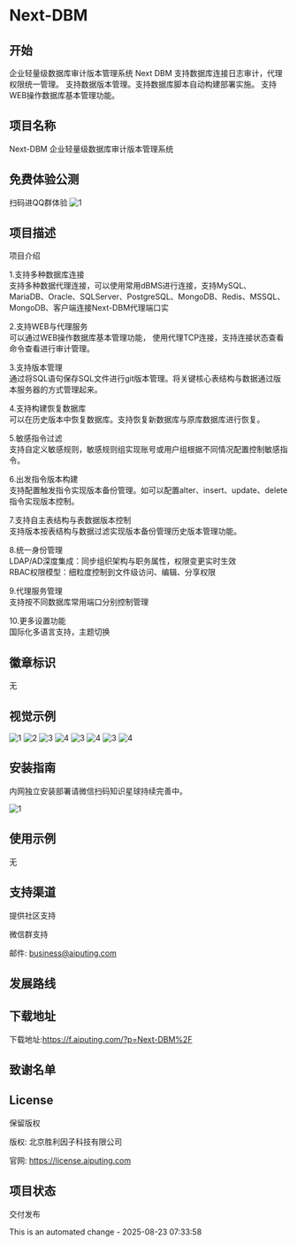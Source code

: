 # Next-DBM

## 开始

企业轻量级数据库审计版本管理系统
Next DBM 支持数据库连接日志审计，代理权限统一管理。
支持数据版本管理。支持数据库脚本自动构建部署实施。
支持WEB操作数据库基本管理功能。

## 项目名称
Next-DBM 企业轻量级数据库审计版本管理系统

## 免费体验公测
扫码进QQ群体验
![1](./img/qq-next-dbm.jpg "点击返回首页")


## 项目描述
项目介绍

1.支持多种数据库连接​  
支持多种数据代理连接，可以使用常用dBMS进行连接，支持MySQL、MariaDB、Oracle、SQLServer、PostgreSQL、MongoDB、Redis、MSSQL、MongoDB、客户端连接Next-DBM代理端口实

​2.支持WEB与代理服务  
可以通过WEB操作数据库基本管理功能， 
使用代理TCP连接，支持连接状态查看命令查看进行审计管理。

​3.支持版本管理  
通过将SQL语句保存SQL文件进行git版本管理。将关键核心表结构与数据通过版本服务器的方式管理起来。

​4.支持构建恢复数据库  
可以在历史版本中恢复数据库。支持恢复新数据库与原库数据库进行恢复。

​5.敏感指令过滤  
支持自定义敏感规则，敏感规则组实现账号或用户组根据不同情况配置控制敏感指令。

​6.出发指令版本构建  
支持配置触发指令实现版本备份管理。如可以配置alter、insert、update、delete指令实现版本控制。

​7.支持自主表结构与表数据版本控制   
支持版本按表结构与数据过滤实现版本备份管理历史版本管理功能。

​8.统一身份管理​    
​LDAP/AD深度集成​：同步组织架构与职务属性，权限变更实时生效  
​RBAC权限模型​：细粒度控制到文件级访问、编辑、分享权限 

9.代理服务管理   
支持按不同数据库常用端口分别控制管理
 
10.更多设置功能  
国际化多语言支持，主题切换
 
## 徽章标识
无

## 视觉示例
![1](./img/1.png "点击返回首页")
![2](./img/2.png "点击返回首页")
![3](./img/3.png "点击返回首页")
![4](./img/4.png "点击返回首页")
![3](./img/5.png "点击返回首页")
![4](./img/6.png "点击返回首页")
![3](./img/7.png "点击返回首页")
![4](./img/8.png "点击返回首页")

## 安装指南
内网独立安装部署请微信扫码知识星球持续完善中。

![1](./img/kcode.png "点击返回首页")

## 使用示例
无

## 支持渠道
提供社区支持

微信群支持

邮件: business@aiputing.com

## 发展路线


## 下载地址
下载地址:https://f.aiputing.com/?p=Next-DBM%2F


## 致谢名单
 

## License
保留版权

版权: 北京胜利因子科技有限公司

官网: https://license.aiputing.com
## 项目状态
交付发布


This is an automated change - 2025-08-23 07:33:58
